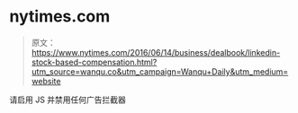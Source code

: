 # nytimes.com

> 原文：<https://www.nytimes.com/2016/06/14/business/dealbook/linkedin-stock-based-compensation.html?utm_source=wanqu.co&utm_campaign=Wanqu+Daily&utm_medium=website>

请启用 JS 并禁用任何广告拦截器
